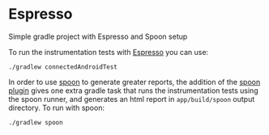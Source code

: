 # Espresso

Simple gradle project with Espresso and Spoon setup

To run the instrumentation tests with [Espresso](https://code.google.com/p/android-test-kit/wiki/Espresso)
you can use:

```./gradlew connectedAndroidTest```

In order to use [spoon](http://square.github.io/spoon/) to generate greater reports, the addition of the 
[spoon plugin](https://github.com/stanfy/spoon-gradle-plugin) gives one extra
gradle task that runs the instrumentation tests using the spoon runner, and generates an html report in
`app/build/spoon` output directory. To run with spoon:

```./gradlew spoon```
